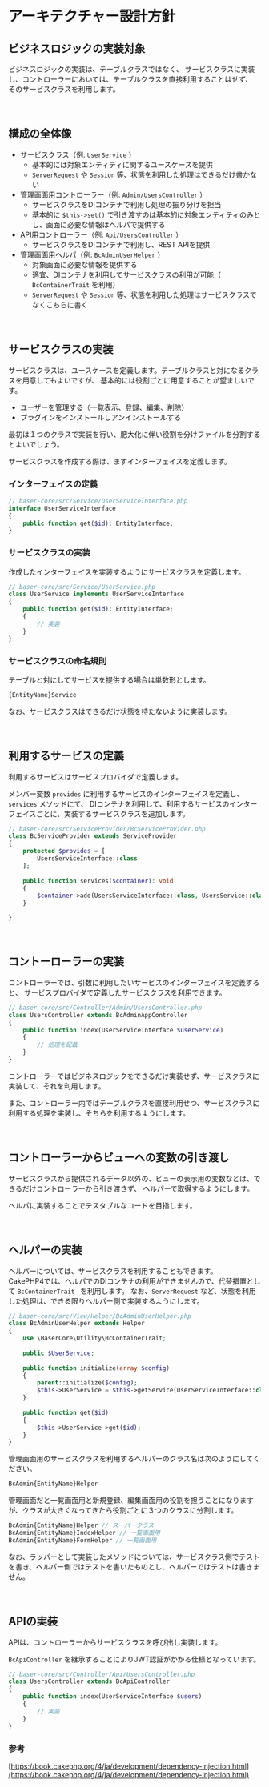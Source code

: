 # アーキテクチャー設計方針

## ビジネスロジックの実装対象

ビジネスロジックの実装は、テーブルクラスではなく、
サービスクラスに実装し、コントローラーにおいては、テーブルクラスを直接利用することはせず、
そのサービスクラスを利用します。

　
## 構成の全体像
- サービスクラス（例: `UserService` ） 
  - 基本的には対象エンティティに関するユースケースを提供 
  - `ServerRequest` や `Session` 等、状態を利用した処理はできるだけ書かない
- 管理画面用コントローラー（例: `Admin/UsersController` ） 
  - サービスクラスをDIコンテナで利用し処理の振り分けを担当 
  - 基本的に `$this->set()` で引き渡すのは基本的に対象エンティティのみとし、画面に必要な情報はヘルパで提供する
- API用コントローラー（例: `Api/UsersController` ） 
  - サービスクラスをDIコンテナで利用し、REST APIを提供
- 管理画面用ヘルパ（例: `BcAdminUserHelper` ） 
  - 対象画面に必要な情報を提供する 
  - 適宜、DIコンテナを利用してサービスクラスの利用が可能（ `BcContainerTrait` を利用） 
  - `ServerRequest` や `Session` 等、状態を利用した処理はサービスクラスでなくこちらに書く

　
## サービスクラスの実装

サービスクラスは、ユースケースを定義します。テーブルクラスと対になるクラスを用意してもよいですが、
基本的には役割ごとに用意することが望ましいです。

- ユーザーを管理する（一覧表示、登録、編集、削除）
- プラグインをインストールしアンインストールする

最初は１つのクラスで実装を行い、肥大化に伴い役割を分けファイルを分割するとよいでしょう。

サービスクラスを作成する際は、まずインターフェイスを定義します。

### インターフェイスの定義

```php
// baser-core/src/Service/UserServiceInterface.php
interface UserServiceInterface
{
    public function get($id): EntityInterface;
}
```

### サービスクラスの実装

作成したインターフェイスを実装するようにサービスクラスを定義します。
```php
// baser-core/src/Service/UserService.php
class UserService implements UserServiceInterface
{
    public function get($id): EntityInterface;
    {
        // 実装
    }
}
```

### サービスクラスの命名規則
テーブルと対にしてサービスを提供する場合は単数形とします。
```php
{EntityName}Service
```
なお、サービスクラスはできるだけ状態を持たないように実装します。

　
## 利用するサービスの定義

利用するサービスはサービスプロバイダで定義します。

メンバー変数 `provides` に利用するサービスのインターフェイスを定義し、`services` メソッドにて、
DIコンテナを利用して、利用するサービスのインターフェイスごとに、実装するサービスクラスを追加します。

```php
// baser-core/src/ServiceProvider/BcServiceProvider.php
class BcServiceProvider extends ServiceProvider
{
    protected $provides = [
        UsersServiceInterface::class
    ];
    
    public function services($container): void
    {
        $container->add(UsersServiceInterface::class, UsersService::class);
    }

}
```

　
## コントーローラーの実装

コントローラーでは、引数に利用したいサービスのインターフェイスを定義すると、
サービスプロバイダで定義したサービスクラスを利用できます。

```php
// baser-core/src/Controller/Admin/UsersController.php
class UsersController extends BcAdminAppController
{
    public function index(UserServiceInterface $userService)
    {
        // 処理を記載
    }
}
```

コントローラーではビジネスロジックをできるだけ実装せず、サービスクラスに実装して、それを利用します。

また、コントローラー内ではテーブルクラスを直接利用せつ、サービスクラスに利用する処理を実装し、そちらを利用するようにします。

　
## コントローラーからビューへの変数の引き渡し

サービスクラスから提供されるデータ以外の、ビューの表示用の変数などは、できるだけコントローラーから引き渡さず、
ヘルパーで取得するようにします。

ヘルパに実装することでテスタブルなコードを目指します。

　
## ヘルパーの実装

ヘルパーについては、サービスクラスを利用することもできます。  
CakePHP4では、ヘルパでのDIコンテナの利用ができませんので、代替措置として `BcContainerTrait ` を利用します。
なお、`ServerRequest` など、状態を利用した処理は、できる限りヘルパー側で実装するようにします。

```php
// baser-core/src/View/Helper/BcAdminUserHelper.php
class BcAdminUserHelper extends Helper
{
    use \BaserCore\Utility\BcContainerTrait;
    
    public $UserService;
    
    public function initialize(array $config)
    {
        parent::initialize($config);
        $this->UserService = $this->getService(UserServiceInterface::class)
    }
    
    public function get($id)
    {
        $this->UserService->get($id);
    }
}
```

管理画面用のサービスクラスを利用するヘルパーのクラス名は次のようにしてください。

```php
BcAdmin{EntityName}Helper
```

管理画面だと一覧画面用と新規登録、編集画面用の役割を担うことになりますが、クラスが大きくなってきたら役割ごとに３つのクラスに分割します。

```php
BcAdmin{EntityName}Helper // スーパークラス
BcAdmin{EntityName}IndexHelper // 一覧画面用
BcAdmin{EntityName}FormHelper // 一覧画面用
```




なお、ラッパーとして実装したメソッドについては、サービスクラス側でテストを書き、ヘルパー側ではテストを書いたものとし、ヘルパーではテストは書きません。

　
## APIの実装

APIは、コントローラーからサービスクラスを呼び出し実装します。

`BcApiController` を継承することによりJWT認証がかかる仕様となっています。

```php
// baser-core/src/Controller/Api/UsersController.php
class UsersController extends BcApiController
{
    public function index(UserServiceInterface $users)
    {
        // 実装
    }
}
```
### 参考
[https://book.cakephp.org/4/ja/development/dependency-injection.html](https://book.cakephp.org/4/ja/development/dependency-injection.html)
